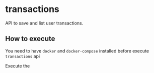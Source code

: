 # transactions

API to save and list user transactions.

## How to execute

You need to have `docker` and `docker-compose` installed before execute `transactions` api

Execute the 
